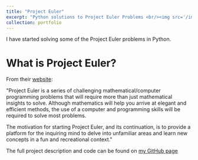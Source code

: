 ```yaml
---
title: "Project Euler"
excerpt: "Python solutions to Project Euler Problems <br/><img src='/images/project_euler.png'>"
collection: portfolio
---
```

   
I have started solving some of the Project Euler problems in Python.
   
# What is Project Euler? 
From their [website](https://projecteuler.net/): 

"Project Euler is a series of challenging mathematical/computer programming problems that will require more than just mathematical insights to solve. Although mathematics will help you arrive at elegant and efficient methods, the use of a computer and programming skills will be required to solve most problems.

The motivation for starting Project Euler, and its continuation, is to provide a platform for the inquiring mind to delve into unfamiliar areas and learn new concepts in a fun and recreational context."
   
The full project description and code can be found on [my GitHub page](https://github.com/zotroneneis/projectEuler)

